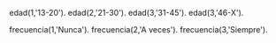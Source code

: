 edad(1,'13-20').
edad(2,'21-30').
edad(3,'31-45').
edad(3,'46-X').

frecuencia(1,'Nunca').
frecuencia(2,'A veces').
frecuencia(3,'Siempre').
